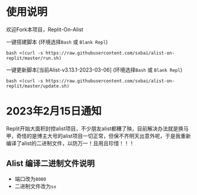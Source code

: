 # 使用说明
欢迎Fork本项目，Replit-On-Alist

一键搭建脚本 (环境选择`Bash` 或 `Blank Repl`)
```
bash <(curl -s https://raw.githubusercontent.com/sxbai/alist-on-replit/master/run.sh)
```

一键更新脚本[当前Alist-v3.13.1-2023-03-06] (环境选择`Bash` 或 `Blank Repl`)
```
bash <(curl -s https://raw.githubusercontent.com/sxbai/alist-on-replit/master/update.sh)
```

# 2023年2月15日通知
Replit开始大面积封控alist项目，不少朋友alist都糟了殃，目前解决办法就是换马甲，奇怪的是博主大号的alist项目一切正常，但保不齐明天出意外呢，于是我重新编译了alist的二进制文件，以防万一！且用且珍惜！！！ 

## Alist 编译二进制文件说明
- 端口改为`8080`
- 二进制文件改为`sx`
